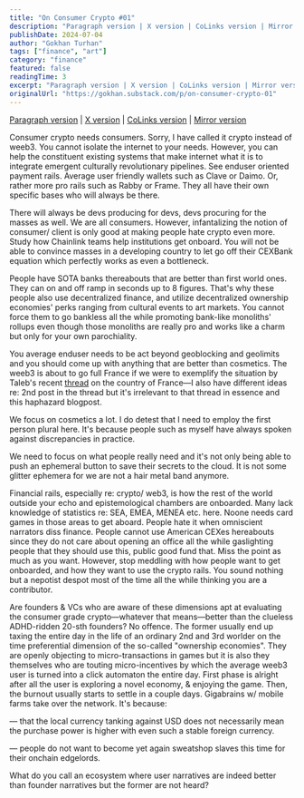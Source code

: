 ```yaml
---
title: "On Consumer Crypto #01"
description: "Paragraph version | X version | CoLinks version | Mirror version"
publishDate: 2024-07-04
author: "Gokhan Turhan"
tags: ["finance", "art"]
category: "finance"
featured: false
readingTime: 3
excerpt: "Paragraph version | X version | CoLinks version | Mirror versionConsumer crypto needs consumers. Sorry, I have called it crypto instead of weeb3. You cannot isolate the internet to your needs. However..."
originalUrl: "https://gokhan.substack.com/p/on-consumer-crypto-01"
---
```


[Paragraph version](https://paragraph.xyz/@gokhan/consumer-crypto?referrer=0x36de990133D36d7E3DF9a820aA3eDE5a2320De71) | [X version](https://x.com/0xgokhan/status/1808846330048967019) | [CoLinks version](https://colinks.coordinape.com/post/1422974) | [Mirror version](https://gokhan.mirror.xyz/vvTdas-z_Vxp_inh8c5JKdylaskAIjTFcjBBU1unlQQ?referrerAddress=0x36de990133D36d7E3DF9a820aA3eDE5a2320De71)

Consumer crypto needs consumers. Sorry, I have called it crypto instead of weeb3. You cannot isolate the internet to your needs. However, you can help the constituent existing systems that make internet what it is to integrate emergent culturally revolutionary pipelines. See enduser oriented payment rails. Average user friendly wallets such as Clave or Daimo. Or, rather more pro rails such as Rabby or Frame. They all have their own specific bases who will always be there.

There will always be devs producing for devs, devs procuring for the masses as well. We are all consumers. However, infantalizing the notion of consumer/ client is only good at making people hate crypto even more. Study how Chainlink teams help institutions get onboard. You will not be able to convince masses in a developing country to let go off their CEXBank equation which perfectly works as even a bottleneck. 

People have SOTA banks thereabouts that are better than first world ones. They can on and off ramp in seconds up to 8 figures. That's why these people also use decentralized finance, and utilize decentralized ownership economies' perks ranging from cultural events to art markets. You cannot force them to go bankless all the while promoting bank-like monoliths' rollups even though those monoliths are really pro and works like a charm but only for your own parochiality.

You average enduser needs to be act beyond geoblocking and geolimits and you should come up with anything that are better than cosmetics. The weeb3 is about to go full France if we were to exemplify the situation by Taleb's recent [thread](https://x.com/nntaleb/status/1807735364204806416) on the country of France—I also have different ideas re: 2nd post in the thread but it's irrelevant to that thread in essence and this haphazard blogpost.

We focus on cosmetics a lot. I do detest that I need to employ the first person plural here. It's because people such as myself have always spoken against discrepancies in practice.

We need to focus on what people really need and it's not only being able to push an ephemeral button to save their secrets to the cloud. It is not some glitter ephemera for we are not a hair metal band anymore.

Financial rails, especially re: crypto/ web3, is how the rest of the world outside your echo and epistemological chambers are onboarded. Many lack knowledge of statistics re: SEA, EMEA, MENEA etc. here. Noone needs card games in those areas to get aboard. People hate it when omniscient narrators diss finance. People cannot use American CEXes hereabouts since they do not care about opening an office all the while gaslighting people that they should use this, public good fund that. Miss the point as much as you want. However, stop meddling with how people want to get onboarded, and how they want to use the crypto rails. You sound nothing but a nepotist despot most of the time all the while thinking you are a contributor.

Are founders & VCs who are aware of these dimensions apt at evaluating the consumer grade crypto—whatever that means—better than the clueless ADHD-ridden 20-sth founders? No offence. The former usually end up taxing the entire day in the life of an ordinary 2nd and 3rd worlder on the time preferential dimension of the so-called "ownership economies". They are openly objecting to micro-transactions in games but it is also they themselves who are touting micro-incentives by which the average weeb3 user is turned into a click automaton the entire day. First phase is alright after all the user is exploring a novel economy, & enjoying the game. Then, the burnout usually starts to settle in a couple days. Gigabrains w/ mobile farms take over the network. It's because: 

— that the local currency tanking against USD does not necessarily mean the purchase power is higher with even such a stable foreign currency.

— people do not want to become yet again sweatshop slaves this time for their onchain edgelords.

What do you call an ecosystem where user narratives are indeed better than founder narratives but the former are not heard?